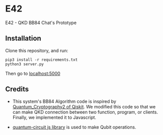 # E42
E42 - QKD BB84 Chat's Prototype

## Installation
Clone this repository, and run:
```
pip3 install -r requirements.txt
python3 server.py
```
Then go to [localhost:5000](http://localhost:5000)

## Credits
* This system's BB84 Algorithm code is inspired by [Quantum_Cryptography2 of Qiskit](https://github.com/Qiskit/qiskit-tutorials/blob/master/community/awards/teach_me_qiskit_2018/quantum_cryptography_qkd/Quantum_Cryptography2.ipynb). We modified this code so that we can make QKD connection between two function, program, or clients. Finally, we implemented it to Javascript.

* [quantum-circuit js library](https://www.npmjs.com/package/quantum-circuit) is used to make Qubit operations.